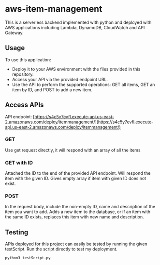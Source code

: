 # aws-item-management
This is a serverless backend implemented with python and deployed with AWS applications including Lambda, DynamoDB, CloudWatch and API Gateway. 

## Usage

To use this application:

- Deploy it to your AWS environment with the files provided in this repository.
- Access your API via the provided endpoint URL.
- Use the API to perform the supported operations: GET all items, GET an item by ID, and POST to add a new item.

## Access APIs

API endpoint: [https://s4c5y7evfl.execute-api.us-east-2.amazonaws.com/deploy/itemmanagement/](https://s4c5y7evfl.execute-api.us-east-2.amazonaws.com/deploy/itemmanagement/)

### GET
Use get request directly, it will respond with an array of all the items

### GET with ID
Attached the ID to the end of the provided API endpoint. Will respond the item with the given ID. Gives empty array if item with given ID does not exist. 

### POST
In the request body, include the non-empty ID, name and description of the item you want to add. Adds a new item to the database, or if an item with the same ID exists, replaces this item with new name and description. 

## Testing
APIs deployed for this project can easily be tested by running the given testScript. Run the script directly to test my deployment.
```shell
python3 testScript.py
```
